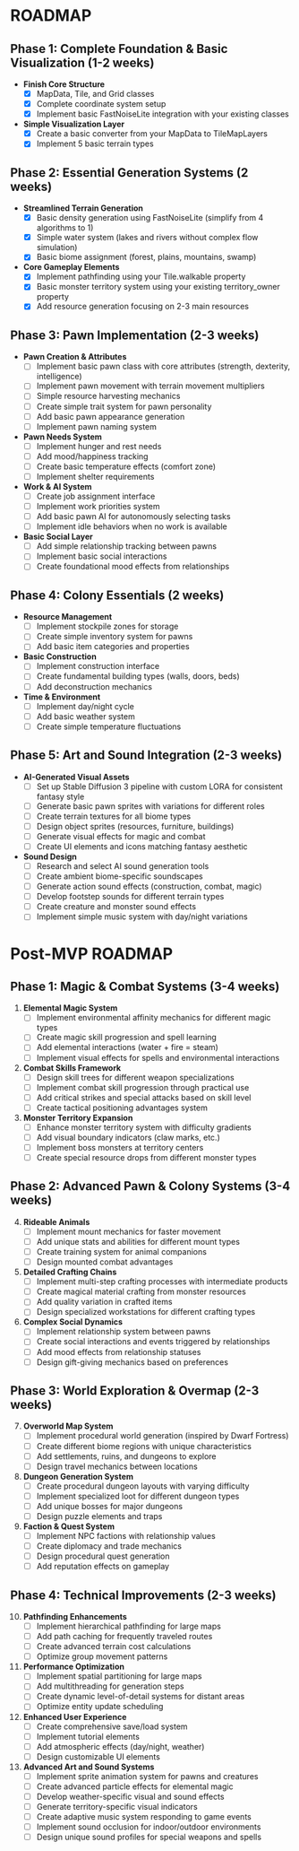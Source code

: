 
# ROADMAP

## Phase 1: Complete Foundation & Basic Visualization (1-2 weeks)

- **Finish Core Structure**
    - [x] MapData, Tile, and Grid classes
    - [x] Complete coordinate system setup
    - [x] Implement basic FastNoiseLite integration with your existing classes
- **Simple Visualization Layer**
    - [x] Create a basic converter from your MapData to TileMapLayers
    - [x] Implement 5 basic terrain types

## Phase 2: Essential Generation Systems (2 weeks)

- **Streamlined Terrain Generation**
    - [x] Basic density generation using FastNoiseLite (simplify from 4 algorithms to 1)
    - [x] Simple water system (lakes and rivers without complex flow simulation)
    - [x] Basic biome assignment (forest, plains, mountains, swamp)
- **Core Gameplay Elements**
    - [x] Implement pathfinding using your Tile.walkable property
  	- [x] Basic monster territory system using your existing territory_owner property
    - [x] Add resource generation focusing on 2-3 main resources

## Phase 3: Pawn Implementation (2-3 weeks)

- **Pawn Creation & Attributes**
    - [ ] Implement basic pawn class with core attributes (strength, dexterity, intelligence)
    - [ ] Implement pawn movement with terrain movement multipliers
    - [ ] Simple resource harvesting mechanics
    - [ ] Create simple trait system for pawn personality
    - [ ] Add basic pawn appearance generation
    - [ ] Implement pawn naming system

- **Pawn Needs System**
    - [ ] Implement hunger and rest needs
    - [ ] Add mood/happiness tracking
    - [ ] Create basic temperature effects (comfort zone)
    - [ ] Implement shelter requirements

- **Work & AI System**
    - [ ] Create job assignment interface
    - [ ] Implement work priorities system
    - [ ] Add basic pawn AI for autonomously selecting tasks
    - [ ] Implement idle behaviors when no work is available

- **Basic Social Layer**
    - [ ] Add simple relationship tracking between pawns
    - [ ] Implement basic social interactions
    - [ ] Create foundational mood effects from relationships

## Phase 4: Colony Essentials (2 weeks)

- **Resource Management**
    - [ ] Implement stockpile zones for storage
    - [ ] Create simple inventory system for pawns
    - [ ] Add basic item categories and properties

- **Basic Construction**
    - [ ] Implement construction interface
    - [ ] Create fundamental building types (walls, doors, beds)
    - [ ] Add deconstruction mechanics

- **Time & Environment**
    - [ ] Implement day/night cycle
    - [ ] Add basic weather system
    - [ ] Create simple temperature fluctuations

## Phase 5: Art and Sound Integration (2-3 weeks)

- **AI-Generated Visual Assets**
  - [ ] Set up Stable Diffusion 3 pipeline with custom LORA for consistent fantasy style
  - [ ] Generate basic pawn sprites with variations for different roles
  - [ ] Create terrain textures for all biome types
  - [ ] Design object sprites (resources, furniture, buildings)
  - [ ] Generate visual effects for magic and combat
  - [ ] Create UI elements and icons matching fantasy aesthetic

- **Sound Design**
  - [ ] Research and select AI sound generation tools
  - [ ] Create ambient biome-specific soundscapes
  - [ ] Generate action sound effects (construction, combat, magic)
  - [ ] Develop footstep sounds for different terrain types
  - [ ] Create creature and monster sound effects
  - [ ] Implement simple music system with day/night variations

# Post-MVP ROADMAP

## Phase 1: Magic & Combat Systems (3-4 weeks)

1. **Elemental Magic System**
   * [ ] Implement environmental affinity mechanics for different magic types
   * [ ] Create magic skill progression and spell learning
   * [ ] Add elemental interactions (water + fire = steam)
   * [ ] Implement visual effects for spells and environmental interactions

2. **Combat Skills Framework**
   * [ ] Design skill trees for different weapon specializations
   * [ ] Implement combat skill progression through practical use
   * [ ] Add critical strikes and special attacks based on skill level
   * [ ] Create tactical positioning advantages system

3. **Monster Territory Expansion**
   * [ ] Enhance monster territory system with difficulty gradients
   * [ ] Add visual boundary indicators (claw marks, etc.)
   * [ ] Implement boss monsters at territory centers
   * [ ] Create special resource drops from different monster types

## Phase 2: Advanced Pawn & Colony Systems (3-4 weeks)

4. **Rideable Animals**
   * [ ] Implement mount mechanics for faster movement
   * [ ] Add unique stats and abilities for different mount types
   * [ ] Create training system for animal companions
   * [ ] Design mounted combat advantages

5. **Detailed Crafting Chains**
   * [ ] Implement multi-step crafting processes with intermediate products
   * [ ] Create magical material crafting from monster resources
   * [ ] Add quality variation in crafted items
   * [ ] Design specialized workstations for different crafting types

6. **Complex Social Dynamics**
   * [ ] Implement relationship system between pawns
   * [ ] Create social interactions and events triggered by relationships
   * [ ] Add mood effects from relationship statuses
   * [ ] Design gift-giving mechanics based on preferences

## Phase 3: World Exploration & Overmap (2-3 weeks)

7. **Overworld Map System**
   * [ ] Implement procedural world generation (inspired by Dwarf Fortress)
   * [ ] Create different biome regions with unique characteristics
   * [ ] Add settlements, ruins, and dungeons to explore
   * [ ] Design travel mechanics between locations

8. **Dungeon Generation System**
   * [ ] Create procedural dungeon layouts with varying difficulty
   * [ ] Implement specialized loot for different dungeon types
   * [ ] Add unique bosses for major dungeons
   * [ ] Design puzzle elements and traps

9. **Faction & Quest System**
   * [ ] Implement NPC factions with relationship values
   * [ ] Create diplomacy and trade mechanics
   * [ ] Design procedural quest generation
   * [ ] Add reputation effects on gameplay

## Phase 4: Technical Improvements (2-3 weeks)

10. **Pathfinding Enhancements**
    * [ ] Implement hierarchical pathfinding for large maps
    * [ ] Add path caching for frequently traveled routes
    * [ ] Create advanced terrain cost calculations
    * [ ] Optimize group movement patterns

11. **Performance Optimization**
    * [ ] Implement spatial partitioning for large maps
    * [ ] Add multithreading for generation steps
    * [ ] Create dynamic level-of-detail systems for distant areas
    * [ ] Optimize entity update scheduling

12. **Enhanced User Experience**
    * [ ] Create comprehensive save/load system
    * [ ] Implement tutorial elements
    * [ ] Add atmospheric effects (day/night, weather)
    * [ ] Design customizable UI elements
   
13. **Advanced Art and Sound Systems**
    * [ ] Implement sprite animation system for pawns and creatures
    * [ ] Create advanced particle effects for elemental magic
    * [ ] Develop weather-specific visual and sound effects
    * [ ] Generate territory-specific visual indicators
    * [ ] Create adaptive music system responding to game events
    * [ ] Implement sound occlusion for indoor/outdoor environments
    * [ ] Design unique sound profiles for special weapons and spells
